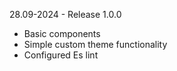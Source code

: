 28.09-2024 - Release 1.0.0

-   Basic components
-   Simple custom theme functionality
-   Configured Es lint
